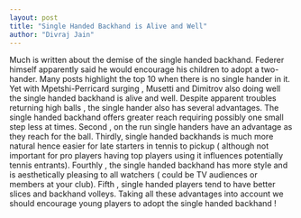 ```yaml
---
layout: post
title: "Single Handed Backhand is Alive and Well"
author: "Divraj Jain"
---
```

Much is written about the demise of the single handed backhand. Federer himself apparently said he would encourage his children to adopt a two-hander. Many posts highlight the top 10 when there is no single hander in it. Yet with Mpetshi-Perricard surging , Musetti and Dimitrov also doing well the single handed backhand is alive and well. Despite apparent troubles returning high balls , the single hander also has several advantages. The single handed backhand offers greater reach requiring possibly one small step less at times. Second , on the run single handers have an advantage as they reach for the ball. Thirdly, single handed backhands is much more natural hence easier for late starters in tennis to pickup ( although not important for pro players having top players using it influences potentially tennis entrants). Fourthly , the single handed backhand has more style and is aesthetically pleasing to all watchers ( could be TV audiences or members at your club). Fifth , single handed players tend to have better slices and backhand volleys. Taking all these advantages into account we should encourage young players to adopt the single handed backhand ! 

